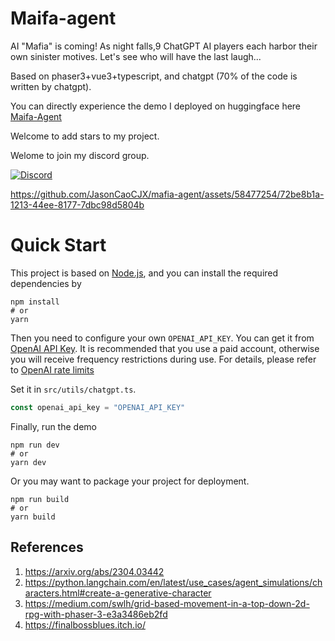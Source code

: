 # Maifa-agent
AI "Mafia" is coming! As night falls,9 ChatGPT AI players each harbor their own sinister motives. Let's see who will have the last laugh... 

Based on phaser3+vue3+typescript, and chatgpt (70% of the code is written by chatgpt).

You can directly experience the demo I deployed on huggingface here [Maifa-Agent](https://huggingface.co/spaces/JasonCaoCJX/Maifa-Agent)

Welcome to add stars to my project.

Welome to join my discord group. 

[![Discord](https://dcbadge.vercel.app/api/server/t2D84xMz39?compact=true)](https://discord.gg/t2D84xMz39)

https://github.com/JasonCaoCJX/mafia-agent/assets/58477254/72be8b1a-1213-44ee-8177-7dbc98d5804b

# Quick Start
This project is based on [Node.js](https://nodejs.org/en), and you can install the required dependencies by
```
npm install
# or
yarn
```

Then you need to configure your own `OPENAI_API_KEY`. You can get it from [OpenAI API Key](https://platform.openai.com/account/api-keys). It is recommended that you use a paid account, otherwise you will receive frequency restrictions during use. For details, please refer to [OpenAI rate limits](https://platform.openai.com/docs/guides/rate-limits/overview)

Set it in `src/utils/chatgpt.ts`.
```ts
const openai_api_key = "OPENAI_API_KEY"
```

Finally, run the demo
```
npm run dev
# or
yarn dev
```

Or you may want to package your project for deployment.
```
npm run build
# or
yarn build
```

## References

1. https://arxiv.org/abs/2304.03442
2. https://python.langchain.com/en/latest/use_cases/agent_simulations/characters.html#create-a-generative-character
3. https://medium.com/swlh/grid-based-movement-in-a-top-down-2d-rpg-with-phaser-3-e3a3486eb2fd
4. https://finalbossblues.itch.io/
